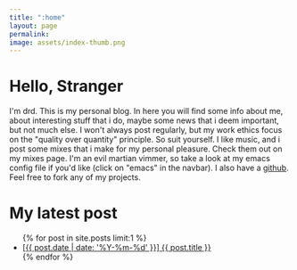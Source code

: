```yaml
---
title: ":home"
layout: page
permalink:
image: assets/index-thumb.png
---
```


# Hello, Stranger

I'm drd.
This is my personal blog.
In here you will find some info about me, about interesting stuff that i do, maybe some news that i deem important, but not much else.  I won't always post regularly, but my work ethics focus on the "quality over quantity" principle. So suit yourself.
I like music, and i post some mixes that i make for my personal pleasure. Check them out on my mixes page.
I'm an evil martian vimmer, so take a look at my emacs config file if you'd like (click on "emacs" in the navbar).
I also have a [github](https://github.com/Dr-Dd "github"). Feel free to fork any of my projects.

# My latest post

<ul>
    {% for post in site.posts limit:1 %}
        <li>
            <a href="{{ post.url | relative_url }}">[{{ post.date | date: '%Y-%m-%d' }}] {{ post.title }}</a>
        </li>
    {% endfor %}
</ul>
